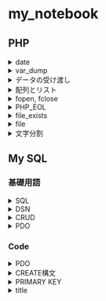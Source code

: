 # my_notebook

## PHP
<details>
<summary>date</summary>

現時刻が 2020/01/08 18:10:05 のとき  

| char | display |
|:---:|:---:|
|Y |2020 |
|y |20 |
|M |Jan|
|m |01 |
|D |Sat|
|d |08 |
  
| char | display |
|:---:|:---:|
|H |18 |
|h |6 |
|i |10|
|s |05|
etc.  

For details [date](https://www.php.net/manual/ja/function.date)  
  
### Example
`
$date = date("Y/m/d H:i:s");
echo "time is ".$date;
`
time is 2020/01/08 18:10:15
</details>

<details>
<summary>var_dump</summary>

変数に関する情報をダンプする．  
つまり，boolや配列の中身などを表示できる.  
return bool(true) or bool(false)  
  
### Example
`
$flg = var_dump(1>3);
`
</details>

<details>
<summary>データの受け渡し</summary>
HTMLのformを受け取る際などに使用．
$_POST

### Example
- Point
    1. <form>のmethod="post"であること
    1. <input type>のnameを$_POSTに渡すこと
```
<body>
    <form action="" method="post">
        <input type="text" name="str">
        <input type="submit" name="submit">
    </form>
    <?php
            $str = $_POST["str"];
            echo $str;
    ?>
</body>
```

### 補足
> GETはリソースを「取得」する際に仕様
> POSTはリソースに対して特有の「処理」をする際に使用
[GETとPOSTの違い](https://qiita.com/kanataxa/items/522efb74421255f0e0a1)

</details>

<details>
<summary>配列とリスト</summary>
array()

### Example
`
$weekday = array("Sunday","Monday","Tuesday","Wednesday","Thursday","Friday","Saturday");
`
もしくはarray()の短縮構文を用いて以下のように書ける．  
```
$weekday = ["Sunday","Monday","Tuesday","Wednesday","Thursday","Friday","Saturday"];

$weekday = [
    "Sunday",
    "Monday",
    "Tuesday",
    "Wednesday",
    "Thursday",
    "Friday",
    "Saturday"
];
```

### Example2
リストの例
```
array(
    key1 => value1,
    key2 => value2,
);
```
一部にkeyをつけることも可能
```
<?php
$items = [
    "Sunday",
    "Monday",
    "foo" => "Tuesday",
    "Wednesday",
    "Thursday",
    "Friday",
    "Saturday"
];


    echo $items[0] . "<br>";
    echo $items[1] . "<br>";
    echo $items["foo"] . "<br>";
    echo $items[2] . "<br>";
    echo $items[3] . "<br>";
    echo "<br>;
    echo var_dump($items);
?>
```
- 実行結果  
```
Sunday
Monday
Tuesday
Wednesday
Thursday

array(7) { 
    [0]=> "Sunday"
    [1]=> "Monday"
    ["foo"]=> "Tuesday"
    [2]=> "Wednesday"
    [3]=> "Thursday"
    [4]=> "Friday"
    [5]=> "Saturday"
}
```

</details>

<details>
<summary>fopen, fclose</summary>

- ファイルを開くとき  
    `
    $fp = fopen(FILE_NAME, MODE);
    `
- ファイルへの書き込み  
    `
    fwrite($fp, $str);
    `
- ファイルを閉じるとき  
    `
    fclose($fp);
    `

### Example
```
<?php
    $str = "Hello World" . PHP_EOL;
    $filename="TargetFile.txt";
    $fp = fopen($filename,"a");
    fwrite($fp,$str);
    fclose($fp);
?>
```

### modeについて
[php fopen](https://www.php.net/manual/ja/function.fopen.php)

</details>

<details>
<summary>PHP_EOL</summary>

### PHP_EOLについて
OSによって改行文字は異なるのでOSに合わせた改行文字を書きだす必要がある．  
そこで用いるのがPHP_EOL  

| OS | 改行コード文字 |
|:--:| :--:|
|Windows|\r\n|
|Mac, Linux|\n|
</details>

<details>
<summary>file_exists</summary>

ファイル，もしくはディレクトリが存在するかを確かめる．
### Example
```
if(file_exists($filename)){
    ~
}
```
</details>

<details>
<summary>file</summary>

ファイルを読み込んで配列に格納する．

### Example
```
if(file_exists($filename)){
    $lines = file($filename,FILE_IGNORE_NEW_LINES);
    foreach($lines as $line){
        ~
    }
}
```
</details>

<details>
<summary>文字分割</summary>

`
explode(string $delimiter, string $string [, int $limit_num]);
`

```
$delimiter  =   区切り文字
$string     =   対象の文字列
```

### Example
```
$string = "a,b,c,d";
$alphabet = explode(",", $string);
print_r($alphabet);
// => Array ( [0] => a [1] => b [2] => c [3] => d )
```
参考（https://blog.codecamp.jp/php-explode）  
</details>


## My SQL
### 基礎用語
<details>
<summary>SQL</summary>

読み方は「シーケル」，「シークェル」．  
データベース「言語」の1つ．  
データベースの定義や操作を行うことができる．  
SQLはISO（国際標準化機構）で規格が標準化されているので他のデータベースでも同様に操作ができる．

### Example
- Oracle Database (Oracle社)
- Microsoft SQL Server (Microsoft社)
- My SQL (オープンソース)
- Postgre SQL (オープンソース)

</details>

<details>
<summary>DSN</summary>

DSNとは，データベース（DB）につけられる名前のこと．  
SQLサーバは世界中にたくさんある．  
    -> その中でアクセスしたいサーバに名前をつけてアクセスしやすくする．
</details>

<details>
<summary>CRUD</summary>
CRUD（クラッド）は  
Create, Read, Update, Delete  
の4機能を組み合わせたもの．（データ操作に必要最低限の機能）
</details>

<details>
<summary>PDO</summary>

PDO(PHP Data Object)はPHPからデータベースへのアクセスを抽象化する．
データベースには様々な種類がある（My SQLやPostgre SQLなど）．  
これらの種類が異なるデータベースであっても同じように操作するために作られたのがPDO．  
PDOはクラスで実装されているため，実行するためにはインスタンスを生成する必要がある，
</details>

### Code
<details>
<summary>PDO</summary>

```
<?php
// setting for DataBase
    $dsn = 'mysql:dbname=DB_NAME;host=localhost';
    $user = USER;
    $password = PASSWORD;
    $pdo = new PDO($dsn, $user, $password, array(PDO::ATTR_ERRMODE => PDO::ERRMODE_WARNING));
?>
```
</details>

<details>
<summary>CREATE構文</summary>

### Example
```
<?php
// setting fo DB
    $pdo = new PDO($dsn, $user, $password, array(PDO::ATTR_ERRMODE => PDO::ERRMODE_WARNING));

// CREATE
    $sql = "CREATE TABLE IF NOT EXISTS tbtest"
    ." ("
    . "id INT AUTO_INCREMENT PRIMARY KEY,"
    . "name char(32),"
    . "comment TEXT"
    .");";
    $stmt = $pdo->query($sql);
?>
```

#### queryの中身1
Example中  
`
$sql = "CREATE TABLE IF NOT EXISTS tbtest"
`

| CREATE TABLE | [IF NOT EXISTS] | tbl_name | 
| :----: | :----: | :----: |
|CREATE TABLE | IF NOT EXISTS | tbtest |

#### queryの中身2
Example中  
```
. "id INT AUTO_INCREMENT PRIMARY KEY,"
. "name char(32),"
. "comment TEXT"
```

| col_name | data_type | [NOT NULL / NULL] | [DEFAULT default_val] | [AUTO_INCREMENT] | [PRIMARY KEY] |
| :------: | :------: | :------: | :------: | :------: | :------: |
| id | INT | | | AUTO_INCREMENT | PRIMARY KEY |
| name | char(32) | | | | |
|comment | TEXT | | | | |

### 構文
```
CREATE [TEMPORARY] TABLE [IF NOT EXISTS] tbl_name
    (create_definition,...)
    [table_options]
    [partition_options]

CREATE [TEMPORARY] TABLE [IF NOT EXISTS] tbl_name
    [(create_definition,...)]
    [table_options]
    [partition_options]
    select_statement

CREATE [TEMPORARY] TABLE [IF NOT EXISTS] tbl_name
    { LIKE old_tbl_name | (LIKE old_tbl_name) }

create_definition:
    col_name column_definition

column_definition:
    data_type [NOT NULL | NULL] [DEFAULT default_value]
      [AUTO_INCREMENT] [UNIQUE [KEY] | [PRIMARY] KEY]
      [COMMENT 'string']
      [COLUMN_FORMAT {FIXED|DYNAMIC|DEFAULT}]
      [STORAGE {DISK|MEMORY|DEFAULT}]
      [reference_definition]

data_type:
    BIT[(length)]
  | TINYINT[(length)] [UNSIGNED] [ZEROFILL]
  | SMALLINT[(length)] [UNSIGNED] [ZEROFILL]
  | MEDIUMINT[(length)] [UNSIGNED] [ZEROFILL]
  | INT[(length)] [UNSIGNED] [ZEROFILL]
  | INTEGER[(length)] [UNSIGNED] [ZEROFILL]
  | BIGINT[(length)] [UNSIGNED] [ZEROFILL]
  | REAL[(length,decimals)] [UNSIGNED] [ZEROFILL]
  | DOUBLE[(length,decimals)] [UNSIGNED] [ZEROFILL]
  | FLOAT[(length,decimals)] [UNSIGNED] [ZEROFILL]
  | DECIMAL[(length[,decimals])] [UNSIGNED] [ZEROFILL]
  | NUMERIC[(length[,decimals])] [UNSIGNED] [ZEROFILL]
  | DATE
  | TIME[(fsp)]
  | TIMESTAMP[(fsp)]
  | DATETIME[(fsp)]
  | YEAR
  | CHAR[(length)]
      [CHARACTER SET charset_name] [COLLATE collation_name]
  | VARCHAR(length)
      [CHARACTER SET charset_name] [COLLATE collation_name]
  | BINARY[(length)]
  | VARBINARY(length)
  | TINYBLOB
  | BLOB
  | MEDIUMBLOB
  | LONGBLOB
  | TINYTEXT [BINARY]
      [CHARACTER SET charset_name] [COLLATE collation_name]
  | TEXT [BINARY]
      [CHARACTER SET charset_name] [COLLATE collation_name]
  | MEDIUMTEXT [BINARY]
      [CHARACTER SET charset_name] [COLLATE collation_name]
  | LONGTEXT [BINARY]
      [CHARACTER SET charset_name] [COLLATE collation_name]
  | ENUM(value1,value2,value3,...)
      [CHARACTER SET charset_name] [COLLATE collation_name]
  | SET(value1,value2,value3,...)
      [CHARACTER SET charset_name] [COLLATE collation_name]
  | spatial_type

table_option:
    ENGINE [=] engine_name
  | AUTO_INCREMENT [=] value
  | AVG_ROW_LENGTH [=] value
  | [DEFAULT] CHARACTER SET [=] charset_name
  | CHECKSUM [=] {0 | 1}
  | [DEFAULT] COLLATE [=] collation_name
  | COMMENT [=] 'string'
  | CONNECTION [=] 'connect_string'
  | DATA DIRECTORY [=] 'absolute path to directory'
  | DELAY_KEY_WRITE [=] {0 | 1}
  | INDEX DIRECTORY [=] 'absolute path to directory'
  | INSERT_METHOD [=] { NO | FIRST | LAST }
  | KEY_BLOCK_SIZE [=] value
  | MAX_ROWS [=] value
  | MIN_ROWS [=] value
  | PACK_KEYS [=] {0 | 1 | DEFAULT}
  | PASSWORD [=] 'string'
  | ROW_FORMAT [=] {DEFAULT|DYNAMIC|FIXED|COMPRESSED|REDUNDANT|COMPACT}
  | STATS_AUTO_RECALC [=] {DEFAULT|0|1}
  | STATS_PERSISTENT [=] {DEFAULT|0|1}
  | STATS_SAMPLE_PAGES [=] value
  | TABLESPACE tablespace_name [STORAGE {DISK|MEMORY|DEFAULT}]
  | UNION [=] (tbl_name[,tbl_name]...)

```

### Reference
- [CREATE構文公式](https://dev.mysql.com/doc/refman/5.6/ja/create-table.html)
- [VARCHARとTEXTの違い](http://lxyuma.hatenablog.com/entry/2015/08/15/131309)

</details>

<details>
<summary>PRIMARY KEY</summary>

> MySQLにおいて、主キー制約が設定されたカラムの値は、ほかのカラムとの重複不可、かつnullも不可となります。
>
>そのため、ユーザーIDなどのように、データを一意に識別する必要がある場合に用いられることが多いです。

引用：https://uxmilk.jp/12787
</details>







<details>
<summary>title</summary>


</details>

